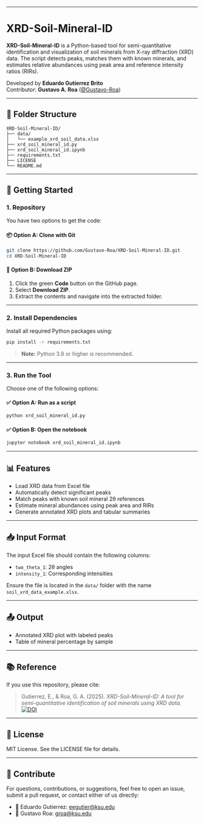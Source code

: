 
---

# XRD-Soil-Mineral-ID

**XRD-Soil-Mineral-ID** is a Python-based tool for semi-quantitative identification and visualization of soil minerals from X-ray diffraction (XRD) data. The script detects peaks, matches them with known minerals, and estimates relative abundances using peak area and reference intensity ratios (RIRs).

Developed by **Eduardo Gutierrez Brito**  
Contributor: **Gustavo A. Roa** ([@Gustavo-Roa](https://github.com/Gustavo-Roa))

---

## 📁 Folder Structure

```
XRD-Soil-Mineral-ID/
├── data/
│   └── example_xrd_soil_data.xlsx
├── xrd_soil_mineral_id.py
├── xrd_soil_mineral_id.ipynb
├── requirements.txt
├── LICENSE
└── README.md
```


---

## 🚀 Getting Started

### 1. Repository

You have two options to get the code:

#### 📦 Option A: Clone with Git

```bash
git clone https://github.com/Gustavo-Roa/XRD-Soil-Mineral-ID.git
cd XRD-Soil-Mineral-ID
```

#### 📁 Option B: Download ZIP

1. Click the green **Code** button on the GitHub page.
2. Select **Download ZIP**.
3. Extract the contents and navigate into the extracted folder.

---

### 2. Install Dependencies

Install all required Python packages using:

```bash
pip install -r requirements.txt
```

> **Note:** Python 3.8 or higher is recommended.

---

### 3. Run the Tool

Choose one of the following options:

#### ✅ Option A: Run as a script

```bash
python xrd_soil_mineral_id.py
```

#### ✅ Option B: Open the notebook

```bash
jupyter notebook xrd_soil_mineral_id.ipynb
```


---

## 📊 Features

* Load XRD data from Excel file
* Automatically detect significant peaks
* Match peaks with known soil mineral 2θ references
* Estimate mineral abundances using peak area and RIRs
* Generate annotated XRD plots and tabular summaries

---

## 📥 Input Format

The input Excel file should contain the following columns:

* `two_theta_1`: 2θ angles
* `intensity_1`: Corresponding intensities

Ensure the file is located in the `data/` folder with the name `soil_xrd_data_example.xlsx`.

---

## 📤 Output

* Annotated XRD plot with labeled peaks
* Table of mineral percentage by sample

---

## 📚 Reference

If you use this repository, please cite:

> Gutierrez, E., & Roa, G. A. (2025). *XRD-Soil-Mineral-ID: A tool for semi-quantitative identification of soil minerals using XRD data.*  
> [![DOI](https://zenodo.org/badge/1019710134.svg)](https://doi.org/10.5281/zenodo.15882593)

---

## 📝 License

MIT License. See the LICENSE file for details.

---

## 🤝 Contribute

For questions, contributions, or suggestions, feel free to open an issue, submit a pull request, or contact either of us directly:

- 📧 Eduardo Gutierrez: eegutier@ksu.edu  
- 📧 Gustavo Roa: groa@ksu.edu

